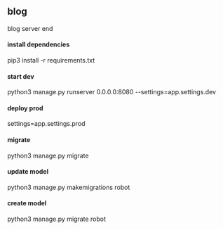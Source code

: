 ## blog
blog server end

#### install dependencies
pip3 install -r requirements.txt

#### start dev
python3 manage.py runserver 0.0.0.0:8080 --settings=app.settings.dev

#### deploy prod
settings=app.settings.prod

#### migrate
python3 manage.py migrate

#### update model
python3 manage.py makemigrations robot

#### create model
python3 manage.py migrate robot
